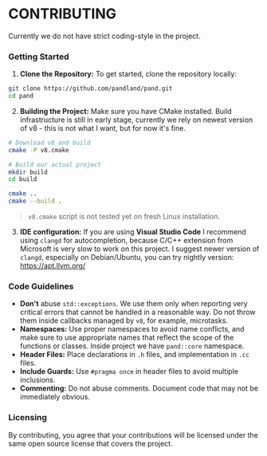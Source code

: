 # CONTRIBUTING

Currently we do not have strict coding-style in the project.

### Getting Started

1. **Clone the Repository:** To get started, clone the repository locally:

```sh
git clone https://github.com/pandland/pand.git
cd pand
```


2. **Building the Project:** Make sure you have CMake installed. Build infrastructure is still in early stage, currently we rely on newest version of v8 - this is not what I want, but for now it's fine.

```sh
# Download v8 and build
cmake -P v8.cmake

# Build our actual project
mkdir build
cd build

cmake ..
cmake --build .
```

> `v8.cmake` script is not tested yet on fresh Linux installation.

3. **IDE configuration:** If you are using **Visual Studio Code** I recommend using `clangd` for autocompletion, because C/C++ extension from Microsoft is very slow to work on this project. I suggest newer version of `clangd`, especially on Debian/Ubuntu, you can try nightly version: https://apt.llvm.org/

### Code Guidelines

- **Don't** abuse `std::exceptions`. We use them only when reporting very critical errors that cannot be handled in a reasonable way. Do not throw them inside callbacks managed by `v8`, for example, microtasks.
- **Namespaces:** Use proper namespaces to avoid name conflicts, and make sure to use appropriate names that reflect the scope of the functions or classes. Inside project we have `pand::core` namespace.
- **Header Files:** Place declarations in `.h` files, and implementation in `.cc` files.
- **Include Guards:** Use `#pragma once` in header files to avoid multiple inclusions.
- **Commenting:** Do not abuse comments. Document code that may not be immediately obvious.

### Licensing

By contributing, you agree that your contributions will be licensed under the same open source license that covers the project.
